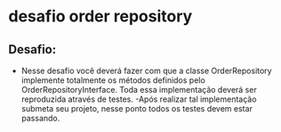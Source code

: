 # desafio order repository

## Desafio:
 - Nesse desafio você deverá fazer com que a classe OrderRepository implemente totalmente os métodos definidos pelo OrderRepositoryInterface. Toda essa implementação deverá ser reproduzida através de testes.
 -Após realizar tal implementação submeta seu projeto, nesse ponto todos os testes devem estar passando.
